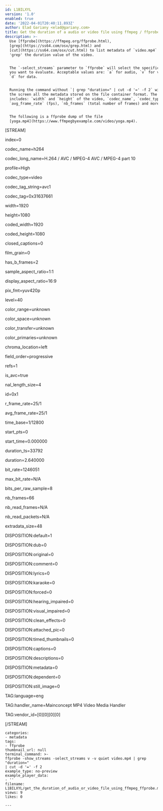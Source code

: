```yaml
---
id: L1BILXYL
version: '1.0'
enabled: true
date: '2022-04-01T20:40:11.893Z'
author: Elad Gariany <elad@gariany.com>
title: Get the duration of a audio or video file using ffmpeg / ffprobe
description: >-
  Use [ffprobe](https://ffmpeg.org/ffprobe.html),
  [grep](https://ss64.com/osx/grep.html) and
  [cut](https://ss64.com/osx/cut.html) to list metadata of `video.mp4` and
  'grep' the duration value of the video.


  The `-select_streams` parameter to `ffprobe` will select the specific stream
  you want to evaluate. Acceptable values are: `a` for audio, `v` for video and
  `d` for data.


  Running the command without `| grep "duration=" | cut -d '=' -f 2` will log to
  the screen all the metadata stored on the file container format. The data
  includes: `width` and `height` of the video, `codec_name`, `codec_type`,
  `avg_frame_rate` (fps), `nb_frames` (total number of frames) and more.


  The following is a ffprobe dump of the file
  [yoga.mp4](https://www.ffmpegbyexample.com/video/yoga.mp4).


  ```

  [STREAM]

  index=0

  codec_name=h264

  codec_long_name=H.264 / AVC / MPEG-4 AVC / MPEG-4 part 10

  profile=High

  codec_type=video

  codec_tag_string=avc1

  codec_tag=0x31637661

  width=1920

  height=1080

  coded_width=1920

  coded_height=1080

  closed_captions=0

  film_grain=0

  has_b_frames=2

  sample_aspect_ratio=1:1

  display_aspect_ratio=16:9

  pix_fmt=yuv420p

  level=40

  color_range=unknown

  color_space=unknown

  color_transfer=unknown

  color_primaries=unknown

  chroma_location=left

  field_order=progressive

  refs=1

  is_avc=true

  nal_length_size=4

  id=0x1

  r_frame_rate=25/1

  avg_frame_rate=25/1

  time_base=1/12800

  start_pts=0

  start_time=0.000000

  duration_ts=33792

  duration=2.640000

  bit_rate=1246051

  max_bit_rate=N/A

  bits_per_raw_sample=8

  nb_frames=66

  nb_read_frames=N/A

  nb_read_packets=N/A

  extradata_size=48

  DISPOSITION:default=1

  DISPOSITION:dub=0

  DISPOSITION:original=0

  DISPOSITION:comment=0

  DISPOSITION:lyrics=0

  DISPOSITION:karaoke=0

  DISPOSITION:forced=0

  DISPOSITION:hearing_impaired=0

  DISPOSITION:visual_impaired=0

  DISPOSITION:clean_effects=0

  DISPOSITION:attached_pic=0

  DISPOSITION:timed_thumbnails=0

  DISPOSITION:captions=0

  DISPOSITION:descriptions=0

  DISPOSITION:metadata=0

  DISPOSITION:dependent=0

  DISPOSITION:still_image=0

  TAG:language=eng

  TAG:handler_name=Mainconcept MP4 Video Media Handler

  TAG:vendor_id=[0][0][0][0]

  [/STREAM]

  ```
categories:
  - metadata
tags:
  - ffprobe
thumbnail_url: null
terminal_command: >-
  ffprobe -show_streams -select_streams v -v quiet video.mp4 | grep "duration="
  | cut -d '=' -f 2
example_type: no-preview
example_player_data:
  - ''
filename: L1BILXYL/get_the_duration_of_audio_or_video_file_using_ffmpeg_ffprobe.md
views: 9
likes: 0

---
```

